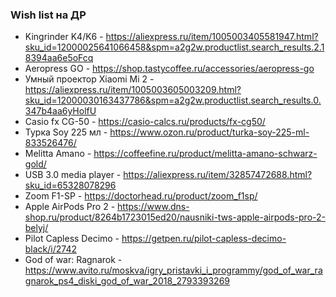 ### Wish list на ДР

* Kingrinder K4/K6 - https://aliexpress.ru/item/1005003405581947.html?sku_id=12000025641066458&spm=a2g2w.productlist.search_results.2.18394aa6e5oFcq
* Aeropress GO - https://shop.tastycoffee.ru/accessories/aeropress-go
* Умный проектор Xiaomi Mi 2 - https://aliexpress.ru/item/1005003605003209.html?sku_id=12000030163437786&spm=a2g2w.productlist.search_results.0.347b4aa6yHolfU
* Casio fx CG-50 - https://casio-calcs.ru/products/fx-cg50/
* Турка Soy 225 мл - https://www.ozon.ru/product/turka-soy-225-ml-833526476/
* Melitta Amano - https://coffeefine.ru/product/melitta-amano-schwarz-gold/
* USB 3.0 media player - https://aliexpress.ru/item/32857472688.html?sku_id=65328078296
* Zoom F1-SP - https://doctorhead.ru/product/zoom_f1sp/
* Apple AirPods Pro 2 - https://www.dns-shop.ru/product/8264b1723015ed20/nausniki-tws-apple-airpods-pro-2-belyj/
* Pilot Capless Decimo - https://getpen.ru/pilot-capless-decimo-black/i/2742
* God of war: Ragnarok - https://www.avito.ru/moskva/igry_pristavki_i_programmy/god_of_war_ragnarok_ps4_diski_god_of_war_2018_2793393269